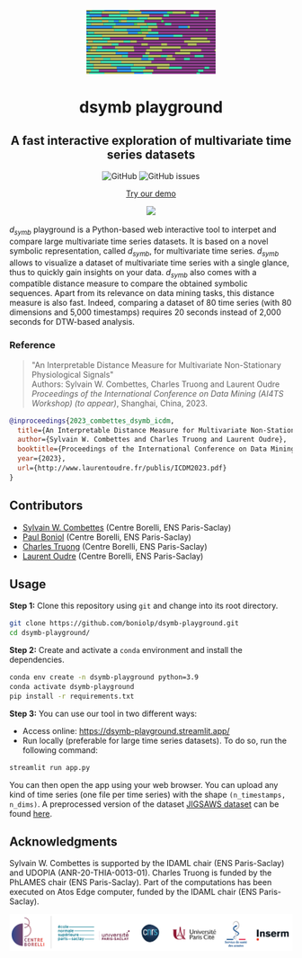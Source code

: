 <p align="center">
<img width="230" src="./figures/Symbol_logo.png"/>
</p>

<h1 align="center">dsymb playground</h1>
<h2 align="center">A fast interactive exploration of multivariate time series datasets</h2>

<div align="center">
<p>
<img alt="GitHub" src="https://img.shields.io/github/license/boniolp/dsymb-playground"> <img alt="GitHub issues" src="https://img.shields.io/github/issues/boniolp/dsymb-playground">
</p>
</div>

<p align="center"><a href="https://dsymb-playground.streamlit.app/">Try our demo</a></p>
<p align="center">
<img width="500" src="./figures/demo_capture.gif"/>
</p>

$d_{symb}$ playground is a Python-based web interactive tool to interpet and
compare large multivariate time series datasets.
It is based on a novel symbolic representation, called $d_{symb}$, for
multivariate time series.
$d_{symb}$ allows to visualize a dataset of multivariate time series with
a single glance, thus to quickly gain insights on your data.
$d_{symb}$ also comes with a compatible distance measure to compare the
obtained symbolic sequences.
Apart from its relevance on data mining tasks, this distance measure is also
fast.
Indeed, comparing a dataset of 80 time series (with 80 dimensions
and 5,000 timestamps) requires 20 seconds instead of 2,000 seconds for DTW-based
analysis.

### Reference

> "An Interpretable Distance Measure for Multivariate Non-Stationary Physiological Signals"<br/>
> Authors: Sylvain W. Combettes, Charles Truong and Laurent Oudre<br/>
> _Proceedings of the International Conference on Data Mining (AI4TS Workshop) (to appear)_, Shanghai, China, 2023.<br/>

```bibtex
@inproceedings{2023_combettes_dsymb_icdm,
  title={An Interpretable Distance Measure for Multivariate Non-Stationary Physiological Signals},
  author={Sylvain W. Combettes and Charles Truong and Laurent Oudre},
  booktitle={Proceedings of the International Conference on Data Mining (AI4TS Workshop) (to appear)},
  year={2023},
  url={http://www.laurentoudre.fr/publis/ICDM2023.pdf}
}
```

## Contributors

* [Sylvain W. Combettes](https://sylvaincom.github.io/) (Centre Borelli, ENS Paris-Saclay)
* [Paul Boniol](https://boniolp.github.io/) (Centre Borelli, ENS Paris-Saclay)
* [Charles Truong](https://charles.doffy.net/) (Centre Borelli, ENS Paris-Saclay)
* [Laurent Oudre](http://www.laurentoudre.fr/) (Centre Borelli, ENS Paris-Saclay)

## Usage

**Step 1:** Clone this repository using `git` and change into its root directory.

```bash
git clone https://github.com/boniolp/dsymb-playground.git
cd dsymb-playground/
```

**Step 2:** Create and activate a `conda` environment and install the dependencies.

```bash
conda env create -n dsymb-playground python=3.9
conda activate dsymb-playground
pip install -r requirements.txt
```

**Step 3:** You can use our tool in two different ways: 

- Access online: https://dsymb-playground.streamlit.app/
- Run locally (preferable for large time series datasets). To do so, run the following command:

```bash
streamlit run app.py
```

You can then open the app using your web browser. You can upload any kind of time series (one file per time series) with the shape `(n_timestamps, n_dims)`.
A preprocessed version of the dataset [JIGSAWS dataset](https://cirl.lcsr.jhu.edu/research/hmm/datasets/jigsaws_release/) can be found [here](https://kiwi.cmla.ens-cachan.fr/index.php/s/ctEdTsz6sxPBxxX).

## Acknowledgments

Sylvain W. Combettes is supported by the IDAML chair (ENS Paris-Saclay) and UDOPIA (ANR-20-THIA-0013-01).
Charles Truong is funded by the PhLAMES chair (ENS Paris-Saclay).
Part of the computations has been executed on Atos Edge computer, funded by the IDAML chair (ENS Paris-Saclay).

<p align="center">
<img width="700" src="./figures/cebo_logos.png"/>
</p>
